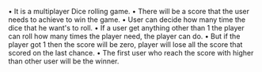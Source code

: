 • It is a multiplayer Dice rolling game.
• There will be a score that the user needs to achieve to win the game.
• User can decide how many time the dice that he want's to roll.
• If a user get anything other than 1 the player can roll how many times the player need, the player can do.
• But if the player got 1 then the score will be zero, player will lose all the score that scored on the last chance.
• The first user who reach the score with higher than other user will be the winner.
